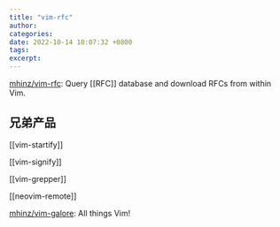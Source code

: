 ```yaml
---
title: "vim-rfc"
author: 
categories: 
date: 2022-10-14 10:07:32 +0800
tags: 
excerpt: 
---
```




[mhinz/vim-rfc](https://github.com/mhinz/vim-rfc): Query [[RFC]] database and download RFCs from within Vim.



## 兄弟产品

[[vim-startify]]

[[vim-signify]]

[[vim-grepper]]

[[neovim-remote]]

[mhinz/vim-galore](https://github.com/mhinz/vim-galore): All things Vim!






